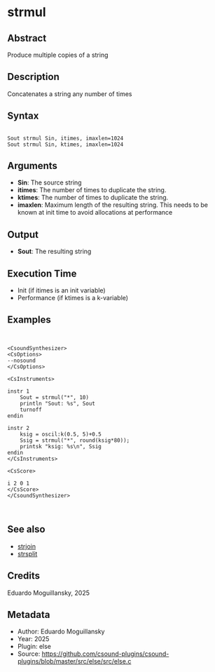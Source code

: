 # strmul

## Abstract

Produce multiple copies of a string

## Description

Concatenates a string any number of times

## Syntax


```csound

Sout strmul Sin, itimes, imaxlen=1024
Sout strmul Sin, ktimes, imaxlen=1024

```
    
## Arguments

* **Sin**: The source string
* **itimes**: The number of times to duplicate the string. 
* **ktimes**: The number of times to duplicate the string.
* **imaxlen**: Maximum length of the resulting string. This needs to be known at init time
  to avoid allocations at performance

## Output

* **Sout**: The resulting string

## Execution Time

* Init (if itimes is an init variable)
* Performance (if ktimes is a k-variable)

## Examples


```csound


<CsoundSynthesizer>
<CsOptions>
--nosound
</CsOptions>

<CsInstruments>

instr 1
	Sout = strmul("*", 10)
	println "Sout: %s", Sout
	turnoff
endin

instr 2
	ksig = oscil:k(0.5, 5)+0.5
	Ssig = strmul("*", round(ksig*80));
	printsk "ksig: %s\n", Ssig
endin
</CsInstruments>

<CsScore>

i 2 0 1
</CsScore>
</CsoundSynthesizer>



```


## See also

* [strjoin](strjoin.md)
* [strsplit](strsplit.md)


## Credits

Eduardo Moguillansky, 2025


## Metadata

* Author: Eduardo Moguillansky
* Year: 2025
* Plugin: else
* Source: https://github.com/csound-plugins/csound-plugins/blob/master/src/else/src/else.c
